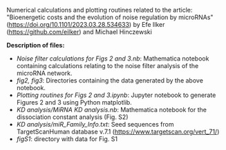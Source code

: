 Numerical calculations and plotting routines related to the article:
"Bioenergetic costs and the evolution of noise regulation by microRNAs"
(https://doi.org/10.1101/2023.03.28.534633)
by Efe Ilker (https://github.com/eilker) and Michael Hinczewski 

**Description of files:**
* *Noise filter calculations for Figs 2 and 3.nb*: Mathematica notebook containing calculations relating to the noise filter analysis of the microRNA network.
* *fig2, fig3*: Directories containing the data generated by the above notebook.
* *Plotting routines for Figs 2 and 3.ipynb*: Jupyter notebook to generate Figures 2 and 3 using Python matplotlib.
* *KD analysis/MiRNA KD analysis.nb*: Mathematica notebook for the dissociation constant analysis (Fig. S2)
* *KD analysis/miR_Family_Info.txt*: Seed sequences from TargetScanHuman database v.7.1 (https://www.targetscan.org/vert_71/)
* *figS1*: directory with data for Fig. S1
